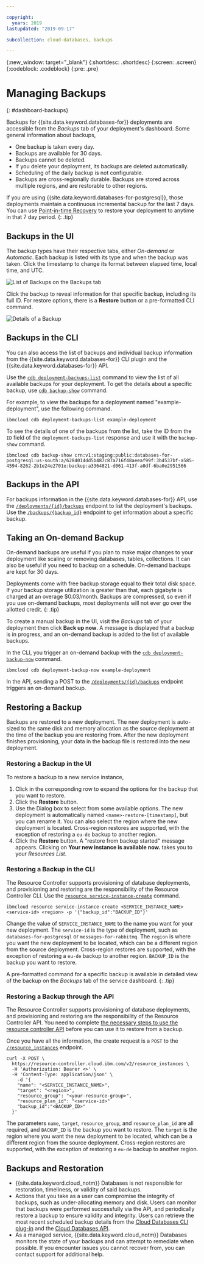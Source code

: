 ```yaml
---

copyright:
  years: 2019
lastupdated: "2019-09-17"

subcollection: cloud-databases, backups

---
```


{:new_window: target="_blank"}
{:shortdesc: .shortdesc}
{:screen: .screen}
{:codeblock: .codeblock}
{:pre: .pre}

# Managing Backups
{: #dashboard-backups}

Backups for {{site.data.keyword.databases-for}} deployments are accessible from the _Backups_ tab of your deployment's dashboard. Some general information about backups,

- One backup is taken every day.
- Backups are available for 30 days. 
- Backups cannot be deleted. 
- If you delete your deployment, its backups are deleted automatically.
- Scheduling of the daily backup is not configurable.
- Backups are cross-regionally durable. Backups are stored across multiple regions, and are restorable to other regions.

If you are using {{site.data.keyword.databases-for-postgresql}}, those deployments maintain a continuous incremental backup for the last 7 days. You can use [Point-in-time Recovery](/docs/services/databases-for-postgresql?topic=databases-for-postgresql-pitr) to restore your deployment to anytime in that 7 day period.
{: .tip}

## Backups in the UI

The backup types have their respective tabs, either _On-demand_ or _Automatic_. Each backup is listed with its type and when the backup was taken. Click the timestamp to change its format between elapsed time, local time, and UTC. 

![List of Backups on the Backups tab](images/backups-list.png)

Click the backup to reveal information for that specific backup, including its full ID. For restore options, there is a **Restore** button or a pre-formatted CLI command. 

![Details of a Backup](images/backups-detail.png)

## Backups in the CLI

You can also access the list of backups and individual backup information from the {{site.data.keyword.databases-for}} CLI plugin and the {{site.data.keyword.databases-for}} API.

Use the [`cdb deployment-backups-list`](/docs/databases-cli-plugin?topic=cloud-databases-cli-cdb-reference#deployment-backups-list) command to view the list of all available backups for your deployment. To get the details about a specific backup, use [`cdb backup-show`](/docs/databases-cli-plugin?topic=cloud-databases-cli-cdb-reference#backup-show) command.

For example, to view the backups for a deployment named "example-deployment", use the following command.

```
ibmcloud cdb deployment-backups-list example-deployment
```

To see the details of one of the backups from the list, take the ID from the `ID` field of the `deployment-backups-list` response and use it with the `backup-show` command.

```
ibmcloud cdb backup-show crn:v1:staging:public:databases-for-postgresql:us-south:a/6284014dd5b487c87a716f48aeeaf99f:3b4537bf-a585-4594-8262-2b1e24e2701e:backup:a3364821-d061-413f-a0df-6ba0e2951566
```
## Backups in the API

For backups information in the {{site.data.keyword.databases-for}} API, use the [`/deployments/{id}/backups`](https://cloud.ibm.com/apidocs/cloud-databases-api#get-currently-available-backups-from-a-deployment) endpoint to list the deployment's backups. Use the [`/backups/{backup_id}`](https://{DomainName}/apidocs/cloud-databases-api#get-information-about-a-backup) endpoint to get information about a specific backup.

## Taking an On-demand Backup

On-demand backups are useful if you plan to make major changes to your deployment like scaling or removing databases, tables, collections. It can also be useful if you need to backup on a schedule. On-demand backups are kept for 30 days. 

Deployments come with free backup storage equal to their total disk space. If your backup storage utilization is greater than that, each gigabyte is charged at an overage $0.03/month. Backups are compressed, so even if you use on-demand backups, most deployments will not ever go over the allotted credit.
{: .tip}

To create a manual backup in the UI, visit the _Backups_ tab of your deployment then click **Back up now**. A message is displayed that a backup is in progress, and an on-demand backup is added to the list of available backups.

In the CLI, you trigger an on-demand backup with the [`cdb deployment-backup-now`](/docs/databases-cli-plugin?topic=cloud-databases-cli-cdb-reference#deployment-backup-now) command.
```
ibmcloud cdb deployment-backup-now example-deployment
```

In the API, sending a POST to the [`/deployments/{id}/backups`](https://cloud.ibm.com/apidocs/cloud-databases-api#initiate-an-on-demand-backup) endpoint triggers an on-demand backup.

## Restoring a Backup

Backups are restored to a new deployment. The new deployment is auto-sized to the same disk and memory allocation as the source deployment at the time of the backup you are restoring from. After the new deployment finishes provisioning, your data in the backup file is restored into the new deployment.

### Restoring a Backup in the UI

To restore a backup to a new service instance,

1. Click in the corresponding row to expand the options for the backup that you want to restore.
2. Click the **Restore** button.
3. Use the Dialog box to select from some available options. The new deployment is automatically named `<name>-restore-[timestamp]`, but you can rename it. You can also select the region where the new deployment is located. Cross-region restores are supported, with the exception of restoring a `eu-de` backup to another region.
4. Click the **Restore** button. A "restore from backup started" message appears. Clicking on **Your new instance is available now.** takes you to your _Resources List_.

### Restoring a Backup in the CLI

The Resource Controller supports provisioning of database deployments, and provisioning and restoring are the responsibility of the Resource Controller CLI. Use the [`resource service-instance-create`](/docs/cli?topic=cloud-cli-ibmcloud_commands_resource#ibmcloud_resource_service_instance_create) command.

```
ibmcloud resource service-instance-create <SERVICE_INSTANCE_NAME> <service-id> <region> -p '{"backup_id":"BACKUP_ID"}'
```

Change the value of `SERVICE_INSTANCE_NAME` to the name you want for your new deployment. The `service-id` is the type of deployment, such as `databases-for-postgresql` or `messages-for-rabbitmq`. The `region` is where you want the new deployment to be located, which can be a different region from the source deployment. Cross-region restores are supported, with the exception of restoring a `eu-de` backup to another region. `BACKUP_ID` is the backup you want to restore.

A pre-formatted command for a specific backup is available in detailed view of the backup on the _Backups_ tab of the service dashboard.
{: .tip}

### Restoring a Backup through the API

The Resource Controller supports provisioning of database deployments, and provisioning and restoring are the responsibility of the Resource Controller API. You need to complete [the necessary steps to use the resource controller API](/docs/services/cloud-databases?topic=cloud-databases-provisioning#provisioning-through-the-resource-controller-api) before you can use it to restore from a backup. 

Once you have all the information, the create request is a `POST` to the [`/resource_instances`](https://{DomainName}/apidocs/resource-controller#create-provision-a-new-resource-instance) endpoint.

```
curl -X POST \
  https://resource-controller.cloud.ibm.com/v2/resource_instances \
  -H 'Authorization: Bearer <>' \
  -H 'Content-Type: application/json' \
    -d '{
    "name": "<SERVICE_INSTANCE_NAME>",
    "target": "<region>",
    "resource_group": "<your-resource-group>",
    "resource_plan_id": "<service-id>"
    "backup_id":"<BACKUP_ID>"
  }'
```
The parameters `name`, `target`, `resource_group`, and `resource_plan_id` are all required, and `BACKUP_ID` is the backup you want to restore. The `target` is the region where you want the new deployment to be located, which can be a different region from the source deployment. Cross-region restores are supported, with the exception of restoring a `eu-de` backup to another region.

## Backups and Restoration

* {{site.data.keyword.cloud_notm}} Databases is not responsible for restoration, timeliness, or validity of said backups.
* Actions that you take as a user can compromise the integrity of backups, such as under-allocating memory and disk. Users can monitor that backups were performed successfully via the API, and periodically restore a backup to ensure validity and integrity. Users can retrieve the most recent scheduled backup details from the [Cloud Databases CLI plug-in](#backups-in-the-cli) and the [Cloud Databases API](#backups-in-the-api).
* As a managed service, {{site.data.keyword.cloud_notm}} Databases monitors the state of your backups and can attempt to remediate when possible. If you encounter issues you cannot recover from, you can contact support for additional help.
